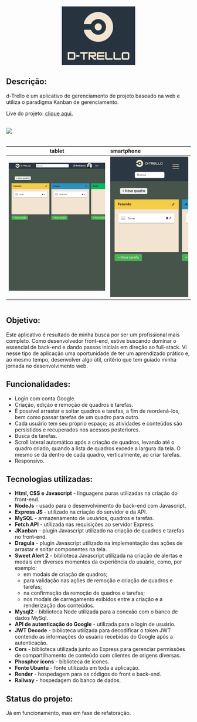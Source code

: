 <p align="center">
  <img width=200 src="./front-end/view/assets/images/logo-readme.png" />
</p>

## Descrição:
<p>d-Trello é um aplicativo de gerenciamento de projeto baseado na web e utiliza o paradigma Kanban de gerenciamento.</p>
<p>Live do projeto: <a href="https://d-trello-front.onrender.com/">clique aqui.</a></p><br>
<div style="display:flex; flex-direction: column; align-items:right;">
  <div style="width:100%"><img  src="./front-end/view/assets/images/screenshots/d-trello-desktop-demo.gif" /></div><br>

  | tablet   | smartphone |
  |----------|:---------|
  | <img  src="./front-end/view/assets/images/screenshots/d-trello-tablet.png" > | <img  src="./front-end/view/assets/images/screenshots/d-trello-smartphone.png" > | 
</div>
<!-- <div style="display: flex; justify-content: space-around;">
  <div  style=" display:inline-block"><img  src="./front-end/view/assets/images/screenshots/d-trello-tablet.png" ></div>
  <div  style=" display:inline-block"><img  src="./front-end/view/assets/images/screenshots/d-trello-smartphone.png" ></div>
</div> -->

## Objetivo:
Este aplicativo é resultado de minha busca por ser um profissional mais completo. Como desenvolvedor front-end, estive buscando dominar o essencial de back-end e dando passos iniciais em direção ao full-stack. Vi nesse tipo de aplicação uma oportunidade de ter um aprendizado prático e, ao mesmo tempo, desenvolver algo útil, critério que tem guiado minha jornada no desenvolvimento web.

## Funcionalidades:
- Login com conta Google.
- Criação, edição e remoção de quadros e tarefas.
- É possível arrastar e soltar quadros e tarefas, a fim de reordená-los, bem como passar tarefas de um quadro para outro.
- Cada usuário tem seu próprio espaço; as atividades e conteúdos são persistidos e recuperados nos acessos posteriores.
- Busca de tarefas.
- Scroll lateral automático após a criação de quadros, levando até o quadro criado, quando a lista de quadros excede a largura da tela. O mesmo se dá dentro de cada quadro, verticalmente,  ao criar tarefas.
- Responsivo.
  
## Tecnologias utilizadas:
- **Html, CSS e Javascript** - linguagens puras utilizadas na criação do front-end.
- **NodeJs** - usado para o desenvolvimento do back-end com Javascript.
- **Express JS** - utilizado na criação do servidor e da API.
- **MySQL** - armazenamento de usuários, quadros e tarefas.
- **Fetch API** - utilizada nas requisições ao servidor Express.
- **JKanban** - plugin Javascript utilizado na criação de quadros e tarefas no front-end.
- **Dragula** - plugin Javascript utilizado na implementação das ações de arrastar e soltar componentes na tela.
- **Sweet Alert 2** - biblioteca Javascript utilizada na criação de alertas e modais em diversos momentos da experiência do usuário, como, por exemplo:
  - em modais de criação de quadros;
  - para validação nas ações de remoção e criação de quadros e tarefas;
  - na confirmação da remoção de quadros e tarefas;
  - nos modais de carregamento exibidos entre a criação e a renderização dos conteúdos.
- **Mysql2** - biblioteca Node utilizada para a conexão com o banco de dados MySql.
- **API de autenticação do Google** - utilizada para o login de usuário.
- **JWT Decode** - biblioteca utilizada para decodificar o token JWT contendo as informações do usuário recebidas do Google após a autenticação.
- **Cors** - biblioteca utilizada junto ao Express para gerenciar permissões de compartilhamento de conteúdo com clientes de origens diversas.
- **Phosphor icons** - biblioteca de ícones.
- **Fonte Ubuntu** - fonte utilizada em toda a aplicação.
- **Render** - hospedagem para os códigos do front e back-end.
- **Railway** - hospedagem do banco de dados.

## Status do projeto:
Já em funcionamento, mas em fase de refatoração.
